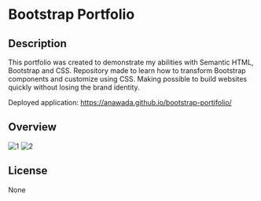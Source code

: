 # Bootstrap Portfolio

## Description 

This portfolio was created to demonstrate my abilities with Semantic HTML, Bootstrap and CSS. Repository made to learn how to transform Bootstrap components and customize using CSS. Making possible to build websites quickly without losing the brand identity. 

Deployed application: https://anawada.github.io/bootstrap-portifolio/

## Overview

![1](https://user-images.githubusercontent.com/108739635/207351166-a241f698-ec13-4e04-9100-e0a56de9b8ff.png)
![2](https://user-images.githubusercontent.com/108739635/207351228-44bc9b5d-2670-4197-a91b-ba8120f0d73f.png)

## License

None
